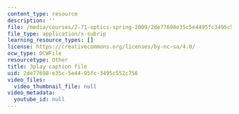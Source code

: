 ```yaml
---
content_type: resource
description: ''
file: /media/courses/2-71-optics-spring-2009/2de77698e35c5e4495fc3495c552c756_X6cea7dAhBc.vtt
file_type: application/x-subrip
learning_resource_types: []
license: https://creativecommons.org/licenses/by-nc-sa/4.0/
ocw_type: OCWFile
resourcetype: Other
title: 3play caption file
uid: 2de77698-e35c-5e44-95fc-3495c552c756
video_files:
  video_thumbnail_file: null
video_metadata:
  youtube_id: null
---
```

